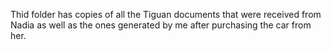 Thid folder has copies of all the Tiguan documents that were received from Nadia as well as the ones generated by me after purchasing the car from her.
